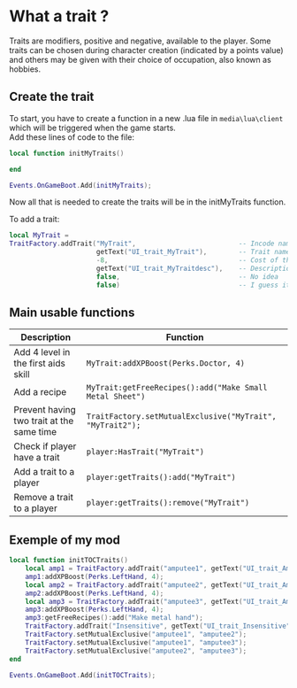# What a trait ? 
Traits are modifiers, positive and negative, available to the player. Some traits can be chosen during character creation (indicated by a points value) and others may be given with their choice of occupation, also known as hobbies.

## Create the trait
To start, you have to create a function in a new .lua file in `media\lua\client` which will be triggered when the game starts.  
Add these lines of code to the file:
```lua
local function initMyTraits()

end

Events.OnGameBoot.Add(initMyTraits);
```

Now all that is needed to create the traits will be in the initMyTraits function.  

To add a trait:  
```lua
local MyTrait = 
TraitFactory.addTrait("MyTrait",                          -- Incode name to refere that trait
                      getText("UI_trait_MyTrait"),        -- Trait name in game
                      -8,                                 -- Cost of the trait, can be positive or negative
                      getText("UI_trait_MyTraitdesc"),    -- Description of the trait
                      false,                              -- No idea
                      false)                              -- I guess it's if the trait is related to a profession
 ```
 
## Main usable functions
| Description  | Function |
| ------------- | ------------- |
| Add 4 level in the first aids skill  | `MyTrait:addXPBoost(Perks.Doctor, 4)`  |
| Add a recipe | `MyTrait:getFreeRecipes():add("Make Small Metal Sheet")` |
| Prevent having two trait at the same time | `TraitFactory.setMutualExclusive("MyTrait", "MyTrait2");` |
| Check if player have a trait | `player:HasTrait("MyTrait")` |
| Add a trait to a player | `player:getTraits():add("MyTrait")` |
| Remove a trait to a player | `player:getTraits():remove("MyTrait")` |

## Exemple of my mod
```lua
local function initTOCTraits()
    local amp1 = TraitFactory.addTrait("amputee1", getText("UI_trait_Amputee1"), -8, getText("UI_trait_Amputee1desc"), false, false);
    amp1:addXPBoost(Perks.LeftHand, 4);
    local amp2 = TraitFactory.addTrait("amputee2", getText("UI_trait_Amputee2"), -10, getText("UI_trait_Amputee2desc"), false, false);
    amp2:addXPBoost(Perks.LeftHand, 4);
    local amp3 = TraitFactory.addTrait("amputee3", getText("UI_trait_Amputee3"), -20, getText("UI_trait_Amputee3desc"), false, false);
    amp3:addXPBoost(Perks.LeftHand, 4);
    amp3:getFreeRecipes():add("Make metal hand");
    TraitFactory.addTrait("Insensitive", getText("UI_trait_Insensitive"), 6, getText("UI_trait_Insensitivedesc"), false, false);
    TraitFactory.setMutualExclusive("amputee1", "amputee2");
    TraitFactory.setMutualExclusive("amputee1", "amputee3");
    TraitFactory.setMutualExclusive("amputee2", "amputee3");
end

Events.OnGameBoot.Add(initTOCTraits);
```

